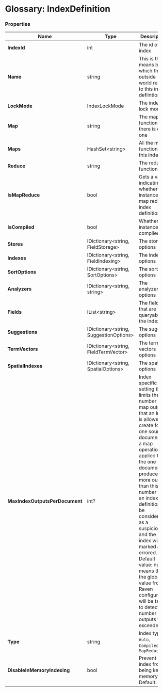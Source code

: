 # Glossary: IndexDefinition

### Properties

| Name | Type | Description |
| ------------- | ------------- | ----- |
| **IndexId** | int | The id of this index |
| **Name** | string | This is the means by which the outside world refers to this index defiintion |
| **LockMode** | IndexLockMode |  The index lock mode |
| **Map** | string | The map function, if there is only one |
| **Maps** | HashSet&lt;string&gt; | All the map functions for this index |
| **Reduce** | string | The reduce function |
| **IsMapReduce** | bool | Gets a value indicating whether this instance is map reduce index definition |
| **IsCompiled** | bool | Whether this instance is compiled |
| **Stores** |  IDictionary&lt;string, FieldStorage&gt; | The stores options |
| **Indexes** | IDictionary&lt;string, FieldIndexing&gt; | The indexing options |
| **SortOptions** | IDictionary&lt;string, SortOptions&gt; | The sort options |
| **Analyzers** | IDictionary&lt;string, string&gt; | The analyzers options |
| **Fields** | IList&lt;string&gt; | The fields that are queryable in the index |
| **Suggestions** | IDictionary&lt;string, SuggestionOptions&gt; | The suggest options |
| **TermVectors** | IDictionary&lt;string, FieldTermVector&gt; | The term vectors options |
| **SpatialIndexes** | IDictionary&lt;string, SpatialOptions&gt; | The spatial options  |
| **MaxIndexOutputsPerDocument** | int? | Index specific setting that limits the number of map outputs that an index is allowed to create for a one source document. If a map operation applied to the one document produces more outputs than this number then an index definition will be considered as a suspicious and the index will be marked as errored. Default value: null means that the global value from Raven configuration will be taken to detect if number of outputs was exceeded. |
| **Type** | string | Index type: `Auto`, `Compiled` or `MapReduce` |
| **DisableInMemoryIndexing** | bool | Prevent index from being kept in memory. Default: false |


